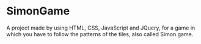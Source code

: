 # SimonGame
A project made by using HTML, CSS, JavaScript and JQuery, for a game in which you have to follow the patterns of the tiles, also called Simon game.
